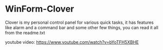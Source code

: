 # WinForm-Clover

 Clover is my personal control panel for various quick tasks, it has features like alarm and a command bar and some other few things, you can read it all from the readme.txt

youtube video: https://www.youtube.com/watch?v=bYoTFH5XBHE


